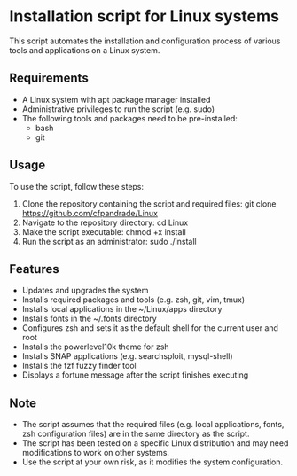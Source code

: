 # Installation script for Linux systems

This script automates the installation and configuration process of various tools and applications on a Linux system.

## Requirements
- A Linux system with apt package manager installed
- Administrative privileges to run the script (e.g. sudo)
- The following tools and packages need to be pre-installed:
  - bash
  - git

## Usage
To use the script, follow these steps:
1. Clone the repository containing the script and required files:
git clone https://github.com/cfpandrade/Linux
2. Navigate to the repository directory:
cd Linux
3. Make the script executable:
chmod +x install
4. Run the script as an administrator:
sudo ./install

## Features
- Updates and upgrades the system
- Installs required packages and tools (e.g. zsh, git, vim, tmux)
- Installs local applications in the ~/Linux/apps directory
- Installs fonts in the ~/.fonts directory
- Configures zsh and sets it as the default shell for the current user and root
- Installs the powerlevel10k theme for zsh
- Installs SNAP applications (e.g. searchsploit, mysql-shell)
- Installs the fzf fuzzy finder tool
- Displays a fortune message after the script finishes executing

## Note
- The script assumes that the required files (e.g. local applications, fonts, zsh configuration files) are in the same directory as the script.
- The script has been tested on a specific Linux distribution and may need modifications to work on other systems.
- Use the script at your own risk, as it modifies the system configuration.
